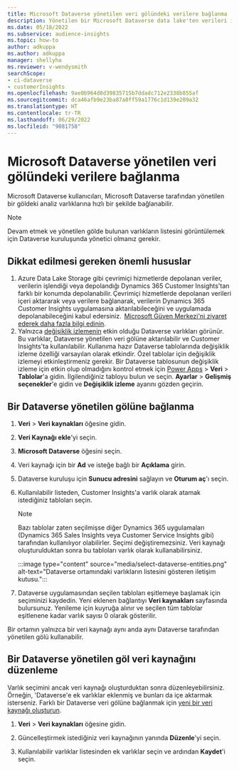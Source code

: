 ```yaml
---
title: Microsoft Dataverse yönetilen veri gölündeki verilere bağlanma
description: Yönetilen bir Microsoft Dataverse data lake'ten verileri içe aktarın.
ms.date: 05/18/2022
ms.subservice: audience-insights
ms.topic: how-to
author: adkuppa
ms.author: adkuppa
manager: shellyha
ms.reviewer: v-wendysmith
searchScope:
- ci-dataverse
- customerInsights
ms.openlocfilehash: 9ae0b964d8d39835715b7ddadc712e2338b855af
ms.sourcegitcommit: dca46afb9e23ba87a0ff59a1776c1d139e209a32
ms.translationtype: HT
ms.contentlocale: tr-TR
ms.lasthandoff: 06/29/2022
ms.locfileid: "9081758"
---
```

# <a name="connect-to-data-in-a-microsoft-dataverse-managed-data-lake"></a>Microsoft Dataverse yönetilen veri gölündeki verilere bağlanma

Microsoft Dataverse kullanıcıları, Microsoft Dataverse tarafından yönetilen bir göldeki analiz varlıklarına hızlı bir şekilde bağlanabilir.

> [!NOTE]
> Devam etmek ve yönetilen gölde bulunan varlıkların listesini görüntülemek için Dataverse kuruluşunda yönetici olmanız gerekir.

## <a name="important-considerations"></a>Dikkat edilmesi gereken önemli hususlar

1. Azure Data Lake Storage gibi çevrimiçi hizmetlerde depolanan veriler, verilerin işlendiği veya depolandığı Dynamics 365 Customer Insights'tan farklı bir konumda depolanabilir. Çevrimiçi hizmetlerde depolanan verileri içeri aktararak veya verilere bağlanarak, verilerin Dynamics 365 Customer Insights uygulamasına aktarılabileceğini ve uygulamada depolanabileceğini kabul edersiniz.  [Microsoft Güven Merkezi'ni ziyaret ederek daha fazla bilgi edinin](https://www.microsoft.com/trust-center).
2. Yalnızca [değişiklik izlemenin](/power-platform/admin/enable-change-tracking-control-data-synchronization) etkin olduğu Dataverse varlıkları görünür. Bu varlıklar, Dataverse yönetilen veri gölüne aktarılabilir ve Customer Insights'ta kullanılabilir. Kullanıma hazır Dataverse tablolarında değişiklik izleme özelliği varsayılan olarak etkindir. Özel tablolar için değişiklik izlemeyi etkinleştirmeniz gerekir. Bir Dataverse tablosunun değişiklik izleme için etkin olup olmadığını kontrol etmek için [Power Apps](https://make.powerapps.com) > **Veri** > **Tablolar**'a gidin. İlgilendiğiniz tabloyu bulun ve seçin. **Ayarlar** > **Gelişmiş seçenekler**'e gidin ve **Değişiklik izleme** ayarını gözden geçirin.

## <a name="connect-to-a-dataverse-managed-lake"></a>Bir Dataverse yönetilen gölüne bağlanma

1. **Veri** > **Veri kaynakları** öğesine gidin.

1. **Veri Kaynağı ekle**'yi seçin.

1. **Microsoft Dataverse** öğesini seçin.

1. Veri kaynağı için bir **Ad** ve isteğe bağlı bir **Açıklama** girin.

1. Dataverse kuruluşu için **Sunucu adresini** sağlayın ve **Oturum aç**'ı seçin.

1. Kullanılabilir listeden, Customer Insights'a varlık olarak atamak istediğiniz tabloları seçin.

   > [!NOTE]
   > Bazı tablolar zaten seçilmişse diğer Dynamics 365 uygulamaları (Dynamics 365 Sales Insights veya Customer Service Insights gibi) tarafından kullanılıyor olabilirler. Seçimi değiştiremezsiniz. Veri kaynağı oluşturulduktan sonra bu tabloları varlık olarak kullanabilirsiniz.

    :::image type="content" source="media/select-dataverse-entities.png" alt-text="Dataverse ortamındaki varlıkların listesini gösteren iletişim kutusu.":::

1. Dataverse uygulamasından seçilen tabloları eşitlemeye başlamak için seçiminizi kaydedin. Yeni eklenen bağlantıyı **Veri kaynakları** sayfasında bulursunuz. Yenileme için kuyruğa alınır ve seçilen tüm tablolar eşitlenene kadar varlık sayısı 0 olarak gösterilir.

Bir ortamın yalnızca bir veri kaynağı aynı anda aynı Dataverse tarafından yönetilen gölü kullanabilir.

## <a name="edit-a-dataverse-managed-lake-data-source"></a>Bir Dataverse yönetilen göl veri kaynağını düzenleme

Varlık seçimini ancak veri kaynağı oluşturduktan sonra düzenleyebilirsiniz. Örneğin, 'Dataverse'e ek varlıklar eklenmiş ve bunları da içe aktarmak isterseniz.
Farklı bir Dataverse veri gölüne bağlanmak için [yeni bir veri kaynağı oluşturun](#connect-to-a-dataverse-managed-lake).

1. **Veri** > **Veri kaynakları** öğesine gidin.

1. Güncelleştirmek istediğiniz veri kaynağının yanında **Düzenle**'yi seçin.

1. Kullanılabilir varlıklar listesinden ek varlıklar seçin ve ardından **Kaydet**'i seçin.
